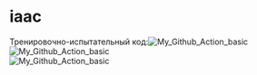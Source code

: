 # iaac  <br>
Тренировочно-испытательный код:![My_Github_Action_basic](https://github.com/ildarbiano/iaac/actions/workflows/echo_basic.yml/badge.svg?branch=master)<br>
![My_Github_Action_basic](https://github.com/ildarbiano/iaac/actions/workflows/start_linux.yml/badge.svg?branch=master)<br>
![My_Github_Action_basic](https://github.com/ildarbiano/iaac/actions/workflows/start_windows.yml/badge.svg?branch=master)<br>
